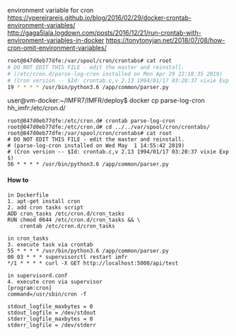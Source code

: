 
environment variable for cron
https://ypereirareis.github.io/blog/2016/02/29/docker-crontab-environment-variables/
http://gaga5lala.logdown.com/posts/2016/12/21/run-crontab-with-environment-variables-in-docker
https://tonytonyjan.net/2018/07/08/how-cron-omit-environment-variables/

```sh
root@847d0eb77dfe:/var/spool/cron/crontabs# cat root
# DO NOT EDIT THIS FILE - edit the master and reinstall.
# (/etc/cron.d/parse-log-cron installed on Mon Apr 29 22:18:35 2019)
# (Cron version -- $Id: crontab.c,v 2.13 1994/01/17 03:20:37 vixie Exp $)
19 * * * * /usr/bin/python3.6 /app/common/parser.py
```

user@vm-docker:~/IMFR7/IMFR/deploy$ docker cp parse-log-cron hh_imfr:/etc/cron.d/

```
root@847d0eb77dfe:/etc/cron.d# crontab parse-log-cron
root@847d0eb77dfe:/etc/cron.d# cd ../../var/spool/cron/crontabs/
root@847d0eb77dfe:/var/spool/cron/crontabs# cat root
# DO NOT EDIT THIS FILE - edit the master and reinstall.
# (parse-log-cron installed on Wed May  1 14:55:42 2019)
# (Cron version -- $Id: crontab.c,v 2.13 1994/01/17 03:20:37 vixie Exp $)
56 * * * * /usr/bin/python3.6 /app/common/parser.py
```


#### How to
```
in Dockerfile
1. apt-get install cron
2. add cron tasks script
ADD cron_tasks /etc/cron.d/cron_tasks
RUN chmod 0644 /etc/cron.d/cron_tasks && \
    crontab /etc/cron.d/cron_tasks

in cron_tasks
3. execute task via crontab
55 * * * * /usr/bin/python3.6 /app/common/parser.py
00 03 * * * supervisorctl restart imfr
*/1 * * * * curl -X GET http://localhost:5000/api/test

in supervisord.conf
4. execute cron via supervisor
[program:cron]
command=/usr/sbin/cron -f

stdout_logfile_maxbytes = 0
stdout_logfile = /dev/stdout
stderr_logfile_maxbytes = 0
stderr_logfile = /dev/stderr

```